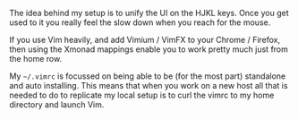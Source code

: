 The idea behind my setup is to unify the UI on the HJKL keys. Once you get used to it you really feel the slow down when you reach for the mouse. 

If you use Vim heavily, and add Vimium / VimFX to your Chrome / Firefox, then using the Xmonad mappings enable you to work pretty much just from the home row. 

My `~/.vimrc` is focussed on being able to be (for the most part) standalone and auto installing. This means that when you work on a new host all that is needed to do to replicate my local setup is to curl the vimrc to my home directory and launch Vim. 
